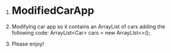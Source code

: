 1. # ModifiedCarApp
2. Modifying car app so it contains an ArrayList of cars adding the following code: ArrayList&lt;Car> cars = new ArrayLIst&lt;>();

3. Please enjoy!
